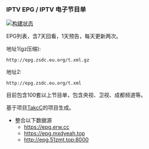 ### IPTV EPG / IPTV 电子节目单 
[![构建状态](https://danzhu-01.coding.net/badges/cd-telecom-iptv/job/4743661/build.svg)](https://danzhu-01.coding.net/p/cd-telecom-iptv/ci/job)


EPG列表，含7天回看，1天预告，每天更新两次。

地址1(gz压缩): 

    http://epg.zsdc.eu.org/t.xml.gz

地址2: 

    http://epg.zsdc.eu.org/t.xml

目前包含100套以上节目单，包含央视、卫视、成都频道等。

基于项目[TakcC](https://github.com/TakcC/PHP-EPG-Docker-Server)的项目生成。
- 整合以下数据源
    - https://epg.erw.cc
    - https://epg.mxdyeah.top
    - http://epg.51zmt.top:8000
